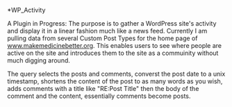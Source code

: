 *WP_Activity


A Plugin in Progress: The purpose is to gather a WordPress site's activity and display it in a linear fashion much like a news feed. Currently I am pulling data from several Custom Post Types for the home page of www.makemedicinebetter.org. This enables users to see where people are active on the site and introduces them to the site as a commuinity without much digging around.

The query selects the posts and comments, converst the post date to a unix timestamp, shortens the content of the post to as many words as you wish, adds comments with a title like "RE:Post Title" then the body of the comment and the content, essentially comments become posts.



